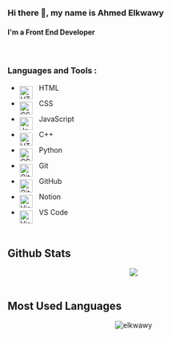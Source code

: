 ### Hi there 👋, my name is Ahmed Elkwawy
#### I'm a Front End Developer


<br>

### Languages and Tools :

* HTML <img align="left" alt="HTML" width="26px" src="https://cdn.jsdelivr.net/gh/devicons/devicon/icons/html5/html5-original.svg" style="padding-right:10px; padding-top:5px;" />

* CSS <img align="left" alt="CSS" width="26px" src="https://cdn.jsdelivr.net/gh/devicons/devicon/icons/css3/css3-original.svg" style="padding-right:10px; padding-top:5px;" />

* JavaScript<img align="left" alt="JavaScript" width="26px" src="https://cdn.jsdelivr.net/gh/devicons/devicon/icons/javascript/javascript-original.svg" style="padding-right:10px;padding-top:5px;" />

* C++ <img align="left" alt="HTML5" width="26px" src="https://cdn-icons-png.flaticon.com/128/6132/6132222.png" style="padding-right:10px; padding-top:5px;" />

* Python <img align="left" alt="CSS" width="26px" src="https://cdn-icons-png.flaticon.com/128/5968/5968350.png" style="padding-right:10px; padding-top:5px;" />

* Git <img align="left" alt="Git" width="26px" src="https://cdn.jsdelivr.net/gh/devicons/devicon/icons/git/git-original.svg" style="padding-right:10px; padding-top:5px;" />

* GitHub <img align="left" alt="GitHub" width="26px" src="https://cdn-icons-png.flaticon.com/128/270/270798.png" style="padding-right:10px; padding-top:5px;" />

* Notion <img align="left" alt="Visual Studio Code" width="26px" src="https://img.icons8.com/?size=50&id=nvtEH6DpqruC&format=png" style="padding-right:10px; padding-top:5px" />

* VS Code <img align="left" alt="Visual Studio Code" width="26px" src="https://cdn.jsdelivr.net/gh/devicons/devicon/icons/vscode/vscode-original.svg" style="padding-right:10px; padding-top:5px" />


<br/>  


## Github Stats  
<div align="center"><img src="https://github-readme-stats.vercel.app/api?username=elkwawy&show_icons=true&count_private=true&hide_border=true" align="center" /></div>  


<br/>  


## Most Used Languages  
<div align="center"> <p><img   src="https://github-readme-stats.vercel.app/api/top-langs?username=elkwawy&show_icons=true&locale=en&layout=compact" alt="elkwawy" /></p>
